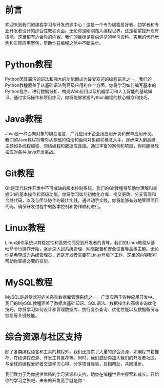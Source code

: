 # 前言

欢迎来到我们的编程学习与开发资源中心！这是一个专为编程爱好者、初学者和专业开发者设计的综合性教程页面。无论你是刚刚踏入编程世界，还是希望提升现有技能，这里都有适合你的内容。我们的目标是提供详尽的学习资料、实用的代码示例和实际应用案例，帮助你在编程之旅中不断进步。

# Python教程

Python因其简洁的语法和强大的功能而成为最受欢迎的编程语言之一。我们的Python教程覆盖了从基础语法到高级应用的各个方面。你将学习如何编写基本的Python程序、进行数据分析、构建Web应用以及机器学习和人工智能的基础知识。通过实际操作和项目练习，你将能够掌握Python编程的核心概念和技巧。

# Java教程

Java是一种面向对象的编程语言，广泛应用于企业级应用开发和安卓应用开发。我们的Java教程将带你从基础的语法和面向对象编程概念入手，逐步深入到高级主题如多线程编程、网络编程和数据库连接。通过丰富的案例和项目，你将能够轻松应对各种Java开发挑战。

# Git教程

Git是现代软件开发中不可或缺的版本控制系统。我们的Git教程将帮助你理解和掌握Git的基本操作和高级功能。你将学习如何初始化仓库、提交更改、分支管理和合并代码，以及与团队协作的最佳实践。通过动手实践，你将能够有效地管理项目代码，确保开发过程中的版本控制和协作顺利进行。

# Linux教程

Linux操作系统以其稳定性和高效性而受到开发者的青睐。我们的Linux教程从基础命令行操作开始，逐步深入到系统管理、网络配置和安全设置等高级主题。无论你是希望成为系统管理员，还是开发者需要在Linux环境下工作，这里的内容都将帮助你掌握必要的技能。

# MySQL教程

MySQL是最受欢迎的关系型数据库管理系统之一，广泛应用于各种应用开发中。我们的MySQL教程涵盖了数据库基础知识、SQL语法、数据操作和高级查询优化技巧。你将学习如何设计和管理数据库、执行复杂查询、优化性能以及数据备份与恢复等关键技能。

# 综合资源与社区支持

除了各类编程语言和工具的教程外，我们还提供了大量的综合资源，如编程书籍推荐、在线课程资源、开发工具推荐等。同时，我们鼓励你加入我们的开发者社区，与全球的编程爱好者交流学习心得、分享项目经验，互相帮助，共同进步。

我们致力于为你提供优质的学习资源和支持，助你在编程世界中探索和成长。开始你的学习之旅吧，未来的开发高手就是你！